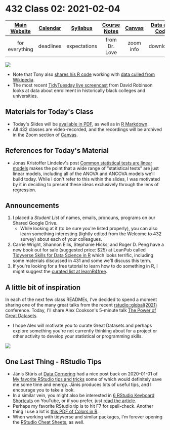 # 432 Class 02: 2021-02-04

[Main Website](https://thomaselove.github.io/432/) | [Calendar](https://thomaselove.github.io/432/calendar.html) | [Syllabus](https://thomaselove.github.io/432-2021-syllabus/) | [Course Notes](https://thomaselove.github.io/432-notes/) | [Canvas](https://canvas.case.edu) | [Data and Code](https://github.com/THOMASELOVE/432-data) | [Sources](https://github.com/THOMASELOVE/432-2021/edit/master/references) | [Contact Us](https://thomaselove.github.io/432/contact.html)
:-----------: | :--------------: | :----------: | :---------: | :-------------: | :-----------: | :------------: | :-------------:
for everything | deadlines | expectations | from Dr. Love | zoom info | downloads | read/watch | need help?

![](https://github.com/THOMASELOVE/432-2021/blob/master/classes/class02/figures/galvan_2020-11-17.png)

- Note that Tony also [shares his R code](https://twitter.com/GDataScience1/status/1328860920534106112?s=20) working with [data culled from Wikipedia](https://en.wikipedia.org/wiki/List_of_African-American_firsts).
- The most recent [TidyTuesday live screencast](https://www.youtube.com/watch?v=TSG74voJQ3E) from David Robinson looks at data about enrollment in historically black colleges and universities.

## Materials for Today's Class

- Today's Slides will be [available in PDF](https://github.com/THOMASELOVE/432-2021/blob/master/classes/class01/432_2021_slides02.pdf), as well as in [R Markdown](https://github.com/THOMASELOVE/432-2021/blob/master/classes/class01/432_2021_slides02.Rmd).
- All 432 classes are video-recorded, and the recordings will be archived in the Zoom section of [Canvas](https://canvas.case.edu).

## References for Today's Material

- Jonas Kristoffer Lindeløv's post [Common statistical tests are linear models](https://lindeloev.github.io/tests-as-linear/) makes the point that a wide range of "statistical tests" are just linear models, including all of the ANOVA and ANCOVA models we'll build today. While I don't refer to this within the slides, I was motivated by it in deciding to present these ideas exclusively through the lens of regression.

## Announcements

1. I placed a *Student List* of names, emails, pronouns, programs on our Shared Google Drive.
    - While looking at it (to be sure you're listed properly), you can also learn something interesting (lightly edited from the Welcome to 432 survey) about each of your colleagues.
2. Carrie Wright, Shannon Ellis, Stephanie Hicks, and Roger D. Peng have a new book out for sale (suggested price: $25) at LeanPub called [Tidyverse Skills for Data Science in R](https://leanpub.com/tidyverseskillsdatascience) which looks terrific, including some materials discussed in 431 and some we'll discuss this term.
3. If you're looking for a free tutorial to learn how to do something in R, I might suggest the [curated list at learnR4free](https://www.learnr4free.com/en/index.html).

## A little bit of inspiration

In each of the next few class READMEs, I've decided to spend a moment sharing one of the many great talks from the recent [rstudio::global(2021)](https://rstudio.com/resources/rstudioglobal-2021) conference. Today, I'll share Alex Cookson's 5-minute talk [The Power of Great Datasets](https://rstudio.com/resources/rstudioglobal-2021/the-power-of-great-datasets/). 

- I hope Alex will motivate you to curate Great Datasets and perhaps explore something you're not currently thinking about for a project or other activity to develop your statistical or programming skills. 

![](https://github.com/THOMASELOVE/432-2021/blob/master/classes/class02/figures/tufte_2020-06-27.png)

## One Last Thing - RStudio Tips

- Jānis Stūris at [Data Cornering](http://datacornering.com/) had a nice post back on 2020-01-01 of [My favorite RStudio tips and tricks](http://datacornering.com/my-favorite-rstudio-tips-and-tricks/) some of which would definitely save me some time and energy. Jānis produces lots of useful tips, and I encourage you to take a look.
- In a similar vein, you might also be interested in [6 RStudio Keyboard Shortcuts](https://www.youtube.com/watch?v=U373PGg8Y_0) on YouTube, or if you prefer, just [read the article](https://www.r-bloggers.com/2021/01/6-life-altering-rstudio-keyboard-shortcuts/).
- Perhaps my favorite RStudio tip is to hit F7 for spell-check. Another thing I use a lot is [this PDF of Colors in R](http://www.stat.columbia.edu/~tzheng/files/Rcolor.pdf).
- When working with tidyverse and similar packages, I'm forever opening the [RStudio Cheat Sheets](https://rstudio.com/resources/cheatsheets/), as well.
